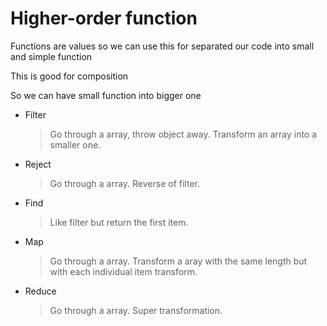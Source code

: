# Higher-order function

Functions are values so we can use this for separated our code into small and simple function

This is good for composition

So we can have small function into bigger one

- Filter
    > Go through a array, throw object away. Transform an array into a smaller one.
- Reject
    > Go through a array. Reverse of filter.
- Find
    > Like filter but return the first item.
- Map
    > Go through a array. Transform a aray with the same length but with each individual item transform.
- Reduce
    > Go through a array. Super transformation.
